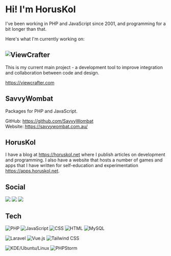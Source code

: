 # Hi! I'm HorusKol

I've been working in PHP and JavaScript since 2001, and programming for a bit longer than that.

Here's what I'm currently working on:

## <img src="https://viewcrafter.com/img/viewcrafter-title-66.webp" alt="ViewCrafter"/>

This is my current main project - a development tool to improve integration and collaboration between code and design.

https://viewcrafter.com

## SavvyWombat

Packages for PHP and JavaScript.

GitHub: https://github.com/SavvyWombat  
Website: https://savvywombat.com.au/

## HorusKol

I have a blog at https://horuskol.net where I publish articles on development and programming. I also have a website that hosts a number of games and apps that I have written for self-education and experimentation https://apps.horuskol.net.


## Social

[![](https://img.shields.io/badge/-dev.to-informational?style=for-the-badge&logo=dev.to&logoColor=white&color=0A0A0A)](https://dev.to/horus_kol)
[![](https://img.shields.io/badge/-Medium-informational?style=for-the-badge&logo=Medium&logoColor=white&color=12100E)](https://medium.com/@horuskol)
[![](https://img.shields.io/badge/-Twitter-informational?style=for-the-badge&logo=Twitter&logoColor=white&color=1DA1F2)](https://twitter.com/horus_kol)

## Tech

![PHP](https://img.shields.io/badge/-PHP-informational?style=for-the-badge&logo=PHP&logoColor=white&labelColor=777BB4&color=181827)
![JavaScript](https://img.shields.io/badge/-JavaScript-informational?style=for-the-badge&logo=JavaScript&logoColor=white&labelColor=F7DF1E&color=181827)
![CSS](https://img.shields.io/badge/-CSS3-informational?style=for-the-badge&logo=CSS3&logoColor=white&labelColor=1572B6&color=181827)
![HTML](https://img.shields.io/badge/-HTML5-informational?style=for-the-badge&logo=HTML5&logoColor=white&labelColor=E34F26&color=181827)
![MySQL](https://img.shields.io/badge/-MySQL-informational?style=for-the-badge&logo=MySQL&logoColor=white&labelColor=4479A1&color=181827)

![Laravel](https://img.shields.io/badge/-Laravel-informational?style=for-the-badge&logo=Laravel&logoColor=white&labelColor=FF2D20&color=181827) 
![Vue.js](https://img.shields.io/badge/-Vue.js-informational?style=for-the-badge&logo=Vue.js&logoColor=white&labelColor=4FC08D&color=181827) 
![Tailwind CSS](https://img.shields.io/badge/-Tailwind%20CSS-informational?style=for-the-badge&logo=Tailwind%20CSS&logoColor=white&labelColor=38B2AC&color=181827)

![KDE/Ubuntu/Linux](https://img.shields.io/badge/-KDE/Ubuntu/Linux-informational?style=for-the-badge&logo=KDE&logoColor=white&labelColor=1D99F3&color=181827)
![PHPStorm](https://img.shields.io/badge/-PHPStorm-informational?style=for-the-badge&logo=JetBrains&logoColor=white&labelColor=000000&color=181827)


